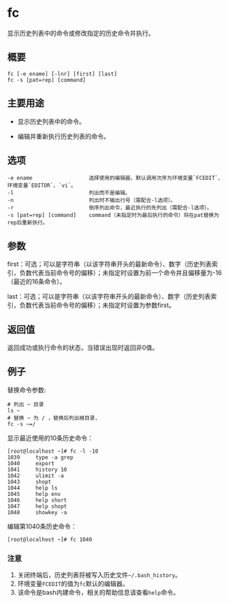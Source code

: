 fc
===

显示历史列表中的命令或修改指定的历史命令并执行。

## 概要

```shell
fc [-e ename] [-lnr] [first] [last]
fc -s [pat=rep] [command]
```

## 主要用途

- 显示历史列表中的命令。

- 编辑并重新执行历史列表的命令。

## 选项

```shell
-e ename                  选择使用的编辑器，默认调用次序为环境变量`FCEDIT`、环境变量`EDITOR`、`vi`。
-l                        列出而不是编辑。
-n                        列出时不输出行号（需配合-l选项）。
-r                        倒序列出命令，最近执行的先列出（需配合-l选项）。
-s [pat=rep] [command]    command（未指定时为最后执行的命令）将在pat替换为rep后重新执行。
```

## 参数

first：可选；可以是字符串（以该字符串开头的最新命令）、数字（历史列表索引，负数代表当前命令号的偏移）；未指定时设置为前一个命令并且偏移量为-16（最近的16条命令）。

last：可选；可以是字符串（以该字符串开头的最新命令）、数字（历史列表索引，负数代表当前命令号的偏移）；未指定时设置为参数first。

## 返回值

返回成功或执行命令的状态，当错误出现时返回非0值。

## 例子

替换命令参数:

```shell
# 列出 ~ 目录
ls ~
# 替换 ~ 为 / ，替换后列出根目录， 
fc -s ~=/
```

显示最近使用的10条历史命令：

```shell
[root@localhost ~]# fc -l -10
1039     type -a grep
1040     export
1041     history 10
1042     ulimit -a
1043     shopt
1044     help ls
1045     help env
1046     help short
1047     help shopt
1048     showkey -a
```

编辑第1040条历史命令：

```shell
[root@localhost ~]# fc 1040
```


### 注意

1. 关闭终端后，历史列表将被写入历史文件`~/.bash_history`。
2. 环境变量`FCEDIT`的值为`fc`默认的编辑器。
3. 该命令是bash内建命令，相关的帮助信息请查看`help`命令。
